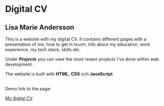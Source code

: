 # Digital CV

## Lisa Marie Andersson

This is a website with my digital CV. It contains different pages with a presentation of me, how to get in touch, info about my education, work experience, my tech stack, skills etc.
<br>

Under **_Projects_** you can view the most resent projects I've done within web development.
<br>

The website is built with **HTML**, **CSS** och **JavaScript**.

<br>
Demo link to the page:

[My digital CV](https://lisamarieandersson.github.io/cv/)
